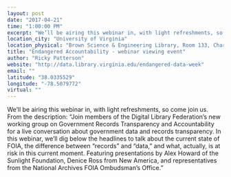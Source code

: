 ```yaml
---
layout: post
date: "2017-04-21"
time: "1:00:00 PM"
excerpt: "We’ll be airing this webinar in, with light refreshments, so come join us. From the description: “Join members of the Digital Library ..."
location_city: "University of Virginia"
location_physical: "Brown Science & Engineering Library, Room 133, Charlottesville, VA"
title: "Endangered Accountability - webinar viewing event"
author: "Ricky Patterson"
website: "http://data.library.virginia.edu/endangered-data-week"
email: ""
latitude: "38.0335529"
longitude: "-78.5079772"
virtual: ""
---
```


We’ll be airing this webinar in, with light refreshments, so come join us. From the description: “Join members of the Digital Library Federation’s new working group on Government Records Transparency and Accountability for a live conversation about government data and records transparency. In this webinar, we’ll dig below the headlines to talk about the current state of FOIA, the difference between “records” and “data,” and what, actually, is at risk in this current moment. Featuring presentations by Alex Howard of the Sunlight Foundation, Denice Ross from New America, and representatives from the National Archives FOIA Ombudsman’s Office.”
